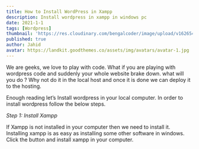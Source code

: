 ```yaml
---
title: How to Install WordPress in Xampp
description: Install wordpress in xampp in windows pc
date: 2021-1-1
tags: [Wordpress]
thumbnail: 'https://res.cloudinary.com/bengalcoder/image/upload/v1626540318/how-to-install-wordpress-in-your-local-computer_hstiom.jpg'
published: true
author: Jahid
avatar: https://landkit.goodthemes.co/assets/img/avatars/avatar-1.jpg
---
```


We are geeks, we love to play with code. What if you are playing with wordpress code and suddenly your whole website brake down. what will you do ? Why not do it in the local host and once it is done we can deploy it to the hosting.

Enough reading let’s Install wordpress in your local computer. In order to install wordpress follow the below steps.

_Step 1: Install Xampp_

If Xampp is not installed in your computer then we need to install it. Installing xampp is as easy as installing some other software in windows. Click the button and install xampp in your computer.
